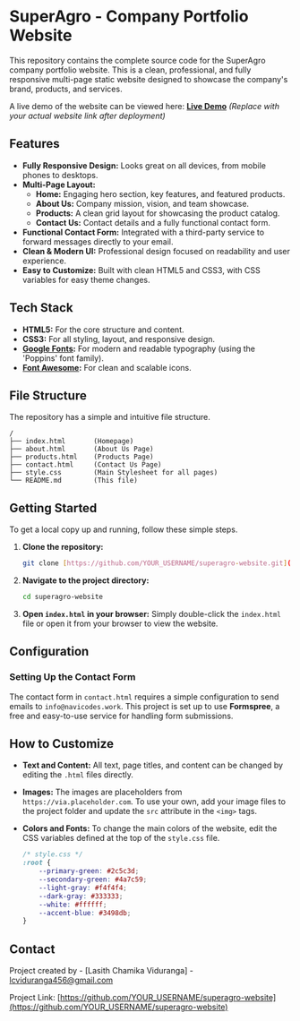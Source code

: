 # SuperAgro - Company Portfolio Website

This repository contains the complete source code for the SuperAgro company portfolio website. This is a clean, professional, and fully responsive multi-page static website designed to showcase the company's brand, products, and services.

A live demo of the website can be viewed here: **[Live Demo](https://YOUR_LIVE_URL_HERE.com)** *(Replace with your actual website link after deployment)*

## Features

- **Fully Responsive Design:** Looks great on all devices, from mobile phones to desktops.
- **Multi-Page Layout:**
  - **Home:** Engaging hero section, key features, and featured products.
  - **About Us:** Company mission, vision, and team showcase.
  - **Products:** A clean grid layout for showcasing the product catalog.
  - **Contact Us:** Contact details and a fully functional contact form.
- **Functional Contact Form:** Integrated with a third-party service to forward messages directly to your email.
- **Clean & Modern UI:** Professional design focused on readability and user experience.
- **Easy to Customize:** Built with clean HTML5 and CSS3, with CSS variables for easy theme changes.

## Tech Stack

- **HTML5:** For the core structure and content.
- **CSS3:** For all styling, layout, and responsive design.
- **[Google Fonts](https://fonts.google.com/):** For modern and readable typography (using the 'Poppins' font family).
- **[Font Awesome](https://fontawesome.com/):** For clean and scalable icons.

## File Structure

The repository has a simple and intuitive file structure.

```
/
├── index.html       (Homepage)
├── about.html       (About Us Page)
├── products.html    (Products Page)
├── contact.html     (Contact Us Page)
├── style.css        (Main Stylesheet for all pages)
└── README.md        (This file)
```

## Getting Started

To get a local copy up and running, follow these simple steps.

1.  **Clone the repository:**
    ```sh
    git clone [https://github.com/YOUR_USERNAME/superagro-website.git](https://github.com/YOUR_USERNAME/superagro-website.git)
    ```
2.  **Navigate to the project directory:**
    ```sh
    cd superagro-website
    ```
3.  **Open `index.html` in your browser:**
    Simply double-click the `index.html` file or open it from your browser to view the website.

## Configuration

### Setting Up the Contact Form

The contact form in `contact.html` requires a simple configuration to send emails to `info@navicodes.work`. This project is set up to use **Formspree**, a free and easy-to-use service for handling form submissions.


## How to Customize

-   **Text and Content:** All text, page titles, and content can be changed by editing the `.html` files directly.
-   **Images:** The images are placeholders from `https://via.placeholder.com`. To use your own, add your image files to the project folder and update the `src` attribute in the `<img>` tags.
-   **Colors and Fonts:** To change the main colors of the website, edit the CSS variables defined at the top of the `style.css` file.

    ```css
    /* style.css */
    :root {
        --primary-green: #2c5c3d;
        --secondary-green: #4a7c59;
        --light-gray: #f4f4f4;
        --dark-gray: #333333;
        --white: #ffffff;
        --accent-blue: #3498db;
    }
    ```

## Contact

Project created by - [Lasith Chamika Viduranga] - [lcviduranga456@gmail.com](mailto:lcviduranga456@gmail.com)

Project Link: [https://github.com/YOUR_USERNAME/superagro-website](https://github.com/YOUR_USERNAME/superagro-website)
